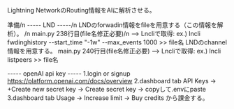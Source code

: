 Lightning NetworkのRouting情報をAIに解析させる。

準備/n
----- LND -----/n
LNDのforwadin情報をfileを用意する（この情報を解析）。 /n
main.py 238行目(file名修正必要)/n
 --> Lncliで取得: ex.) lncli fwdinghistory --start_time "-1w" --max_events 1000 >> file名
LNDのchannel情報を用意する。
main.py 240行目(file名修正必要)
 --> Lncliで取得: ex.) lncli listpeers >> file名

----- openAI api key -----
1.login or signup
  https://platform.openai.com/docs/overview
2.dashboard tab
  API Keys -> +Create new secret key -> Create secret key -> copyして.envにpaste
3.dashboard tab
  Usage -> Increase limit -> Buy credits から課金する。
  
